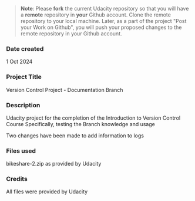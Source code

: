 >**Note**: Please **fork** the current Udacity repository so that you will have a **remote** repository in **your** Github account. Clone the remote repository to your local machine. Later, as a part of the project "Post your Work on Github", you will push your proposed changes to the remote repository in your Github account.

### Date created
1 Oct 2024

### Project Title
Version Control Project - Documentation Branch

### Description
Udacity project for the completion of the Introduction to Version Control Course
Specifically, testing the Branch knowledge and usage

Two changes have been made to add information to logs

### Files used
bikeshare-2.zip as provided by Udacity

### Credits
All files were provided by Udacity

